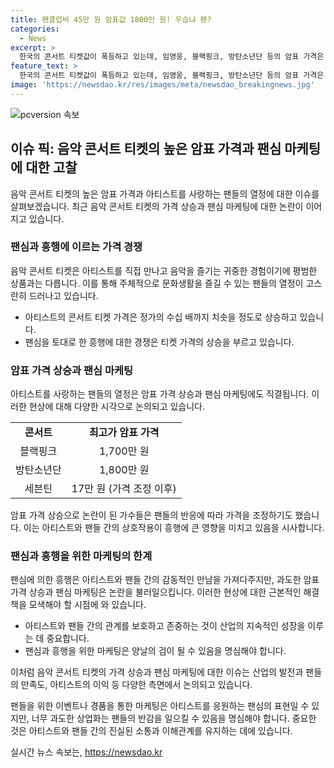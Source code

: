 ```yaml
---
title: 팬클럽비 45만 원 암표값 1800만 원! 우습냐 팬?
categories:
  - News
excerpt: >
  한국의 콘서트 티켓값이 폭등하고 있는데, 임영웅, 블랙핑크, 방탄소년단 등의 암표 가격은 정가보다 훨씬 비쌀 뿐만 아니라 팬미팅도 높은 암표가 등장했다. 이는 팬들의 열렬한 지지와 회사들의 마케팅 전략으로 팬들과 젊은 세대의 웃돈을 얻는 것으로 여겨지지만, 이에 대한 문제의식과 법적 제재가 필요하다는 목소리가 높아지고 있다.
feature_text: >
  한국의 콘서트 티켓값이 폭등하고 있는데, 임영웅, 블랙핑크, 방탄소년단 등의 암표 가격은 정가보다 훨씬 비쌀 뿐만 아니라 팬미팅도 높은 암표가 등장했다. 이는 팬들의 열렬한 지지와 회사들의 마케팅 전략으로 팬들과 젊은 세대의 웃돈을 얻는 것으로 여겨지지만, 이에 대한 문제의식과 법적 제재가 필요하다는 목소리가 높아지고 있다.
image: 'https://newsdao.kr/res/images/meta/newsdao_breakingnews.jpg'
---
```


<p><img src="https://newsdao.kr/res/images/meta/newsdao_breakingnews.jpg" alt="pcversion 속보" /></p>

<h2 data-ke-size="size26">이슈 픽: 음악 콘서트 티켓의 높은 암표 가격과 팬심 마케팅에 대한 고찰</h2>

<p data-ke-size="size16">음악 콘서트 티켓의 높은 암표 가격과 아티스트를 사랑하는 팬들의 열정에 대한 이슈를 살펴보겠습니다. 최근 음악 콘서트 티켓의 가격 상승과 팬심 마케팅에 대한 논란이 이어지고 있습니다.</p>

<h3>팬심과 흥행에 이르는 가격 경쟁</h3>

<p data-ke-size="size16">음악 콘서트 티켓은 아티스트를 직접 만나고 음악을 즐기는 귀중한 경험이기에 평범한 상품과는 다릅니다. 이를 통해 주체적으로 문화생활을 즐길 수 있는 팬들의 열정이 고스란히 드러나고 있습니다.</p>

<ul>
    <li>아티스트의 콘서트 티켓 가격은 정가의 수십 배까지 치솟을 정도로 상승하고 있습니다.</li>
    <li>팬심을 토대로 한 흥행에 대한 경쟁은 티켓 가격의 상승을 부르고 있습니다.</li>
</ul>

<h3>암표 가격 상승과 팬심 마케팅</h3>

<p data-ke-size="size16">아티스트를 사랑하는 팬들의 열정은 암표 가격 상승과 팬심 마케팅에도 직결됩니다. 이러한 현상에 대해 다양한 시각으로 논의되고 있습니다.</p>

<table>
    <tr>
        <td style="text-align: center; height: 17px;"><b>콘서트</b></td>
        <td style="text-align: center; height: 17px;"><b>최고가 암표 가격</b></td>
    </tr>
    <tr>
        <td style="text-align: center; height: 17px;">블랙핑크</td>
        <td style="text-align: center; height: 17px;">1,700만 원</td>
    </tr>
    <tr>
        <td style="text-align: center; height: 17px;">방탄소년단</td>
        <td style="text-align: center; height: 17px;">1,800만 원</td>
    </tr>
    <tr>
        <td style="text-align: center; height: 17px;">세븐틴</td>
        <td style="text-align: center; height: 17px;">17만 원 (가격 조정 이후)</td>
    </tr>
</table>

<p data-ke-size="size16">암표 가격 상승으로 논란이 된 가수들은 팬들의 반응에 따라 가격을 조정하기도 했습니다. 이는 아티스트와 팬들 간의 상호작용이 흥행에 큰 영향을 미치고 있음을 시사합니다.</p>

<h3>팬심과 흥행을 위한 마케팅의 한계</h3>

<p data-ke-size="size16">팬심에 의한 흥행은 아티스트와 팬들 간의 감동적인 만남을 가져다주지만, 과도한 암표 가격 상승과 팬심 마케팅은 논란을 불러일으킵니다. 이러한 현상에 대한 근본적인 해결책을 모색해야 할 시점에 와 있습니다.</p>

<ul>
    <li>아티스트와 팬들 간의 관계를 보호하고 존중하는 것이 산업의 지속적인 성장을 이루는 데 중요합니다.</li>
    <li>팬심과 흥행을 위한 마케팅은 양날의 검이 될 수 있음을 명심해야 합니다.</li>
</ul>

<p data-ke-size="size16">이처럼 음악 콘서트 티켓의 가격 상승과 팬심 마케팅에 대한 이슈는 산업의 발전과 팬들의 만족도, 아티스트의 이익 등 다양한 측면에서 논의되고 있습니다.</p>

<p data-ke-size="size16">팬들을 위한 이벤트나 경품을 통한 마케팅은 아티스트를 응원하는 팬심의 표현일 수 있지만, 너무 과도한 상업화는 팬들의 반감을 일으킬 수 있음을 명심해야 합니다. 중요한 것은 아티스트와 팬들 간의 진실된 소통과 이해관계를 유지하는 데에 있습니다.</p>
실시간 뉴스 속보는, <a href="https://newsdao.kr" rel="dofollow">https://newsdao.kr</a>


